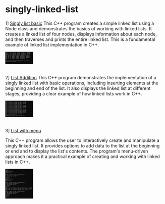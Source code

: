 # singly-linked-list

1] [Singly list basic](list.cpp)
This C++ program creates a simple linked list using a Node class and demonstrates the basics of working with linked lists. It creates a linked list of four nodes, displays information about each node, and then traverses and prints the entire linked list. This is a fundamental example of linked list implementation in C++.

<div align="left">
  <img src="node1.png" width="17.5%" height="17.5%"/>
</div><br/>

2] [List Addition](addinlist.cpp)
This C++ program demonstrates the implementation of a singly linked list with basic operations, including inserting elements at the beginning and end of the list. It also displays the linked list at different stages, providing a clear example of how linked lists work in C++.
<div align="left">
  <img src="node2.png" width="17.5%" height="17.5%"/>
</div><br/>

3] [List with menu](menuwithlist.cpp)

This C++ program allows the user to interactively create and manipulate a singly linked list. It provides options to add data to the list at the beginning or end and to display the list's contents. The program's menu-driven approach makes it a practical example of creating and working with linked lists in C++.

<div align="left">
  <img src="node3.png" width="17.5%" height="17.5%"/>
</div><br/>
